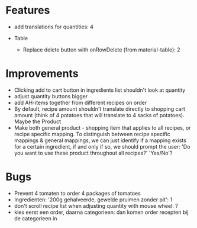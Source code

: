 # Features

- add translations for quantities: 4

* Table

  - Replace delete button with onRowDelete (from material-table): 2

# Improvements

- Clicking add to cart button in ingredients list shouldn't look at quantity
- adjust quantity buttons bigger
- add AH-items together from different recipes on order
- By default, recipe amount shouldn't translate directly to shopping cart amount (think of 4 potatoes that will translate to 4 sacks of potatoes). Maybe the Product
- Make both general product - shopping item that applies to all recipes, or recipe specific mapping. To distinguish between recipe specific mappings & general mappings, we can just identify if a mapping exists for a certain ingredient, if and only if so, we should prompt the user: 'Do you want to use these product throughout all recipes?' 'Yes/No'?

# Bugs

- Prevent 4 tomaten to order 4 packages of tomatoes
- Ingredienten: '200g gehalveerde, gewelde pruimen zonder pit': 1
- don't scroll recipe list when adjusting quantity with mouse wheel: ?
- kies eerst een order, daarna categorieen: dan komen order recepten bij de categorieen in
